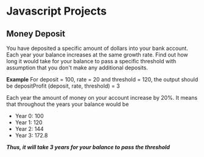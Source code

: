 # Javascript Projects

## Money Deposit

You have deposited a specific amount of dollars into your bank account. Each year your balance increases at the same growth rate. Find out how long it would take for your balance to pass a specific threshold with assumption that you don't make any additional deposits.

**Example**
For deposit = 100, rate = 20 and threshold = 120, the output should be depositProfit (deposit, rate, threshold) = 3

Each year the amount of money on your account increase by 20%. It means that throughout the years your balance would be

- Year 0: 100
- Year 1: 120
- Year 2: 144
- Year 3: 172.8

**_Thus, it will take 3 years for your balance to pass the threshold_**
